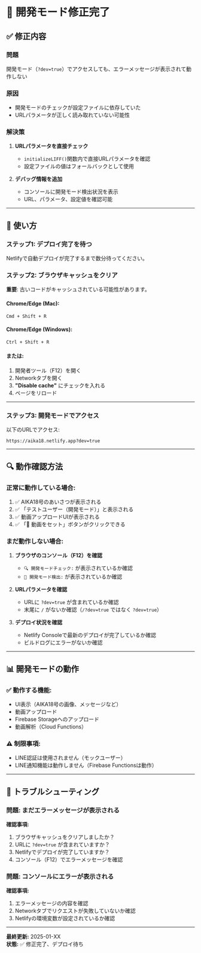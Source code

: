 # 🔧 開発モード修正完了

## ✅ 修正内容

### 問題
開発モード（`?dev=true`）でアクセスしても、エラーメッセージが表示されて動作しない

### 原因
- 開発モードのチェックが設定ファイルに依存していた
- URLパラメータが正しく読み取れていない可能性

### 解決策
1. **URLパラメータを直接チェック**
   - `initializeLIFF()`関数内で直接URLパラメータを確認
   - 設定ファイルの値はフォールバックとして使用

2. **デバッグ情報を追加**
   - コンソールに開発モード検出状況を表示
   - URL、パラメータ、設定値を確認可能

---

## 🚀 使い方

### ステップ1: デプロイ完了を待つ

Netlifyで自動デプロイが完了するまで数分待ってください。

### ステップ2: ブラウザキャッシュをクリア

**重要**: 古いコードがキャッシュされている可能性があります。

#### Chrome/Edge (Mac):
```
Cmd + Shift + R
```

#### Chrome/Edge (Windows):
```
Ctrl + Shift + R
```

#### または:
1. 開発者ツール（F12）を開く
2. Networkタブを開く
3. **"Disable cache"** にチェックを入れる
4. ページをリロード

---

### ステップ3: 開発モードでアクセス

以下のURLでアクセス:
```
https://aika18.netlify.app?dev=true
```

---

## 🔍 動作確認方法

### 正常に動作している場合:

1. ✅ AIKA18号のあいさつが表示される
2. ✅ 「テストユーザー（開発モード）」と表示される
3. ✅ 動画アップロードUIが表示される
4. ✅ 「🎯 動画をセット」ボタンがクリックできる

### まだ動作しない場合:

1. **ブラウザのコンソール（F12）を確認**
   - `🔍 開発モードチェック:` が表示されているか確認
   - `🔧 開発モード検出:` が表示されているか確認

2. **URLパラメータを確認**
   - URLに `?dev=true` が含まれているか確認
   - 末尾に `/` がないか確認（`/?dev=true` ではなく `?dev=true`）

3. **デプロイ状況を確認**
   - Netlify Consoleで最新のデプロイが完了しているか確認
   - ビルドログにエラーがないか確認

---

## 📊 開発モードの動作

### ✅ 動作する機能:
- UI表示（AIKA18号の画像、メッセージなど）
- 動画アップロード
- Firebase Storageへのアップロード
- 動画解析（Cloud Functions）

### ⚠️ 制限事項:
- LINE認証は使用されません（モックユーザー）
- LINE通知機能は動作しません（Firebase Functionsは動作）

---

## 🐛 トラブルシューティング

### 問題: まだエラーメッセージが表示される

**確認事項:**
1. ブラウザキャッシュをクリアしましたか？
2. URLに `?dev=true` が含まれていますか？
3. Netlifyでデプロイが完了していますか？
4. コンソール（F12）でエラーメッセージを確認

### 問題: コンソールにエラーが表示される

**確認事項:**
1. エラーメッセージの内容を確認
2. Networkタブでリクエストが失敗していないか確認
3. Netlifyの環境変数が設定されているか確認

---

**最終更新:** 2025-01-XX  
**状態:** ✅ 修正完了、デプロイ待ち



